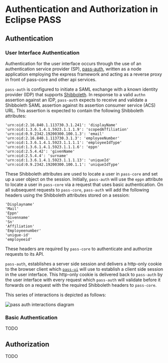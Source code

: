 # Authentication and Authorization in Eclipse PASS

## Authentication

### User Interface Authentication

Authentication for the user interface occurs through the use of an authentication service provider (SP), [pass-auth](https://github.com/eclipse-pass/pass-auth), written as a node application employing the express framework and acting as a reverse proxy in front of pass-core and other api services.

`pass-auth` is configured to initiate a SAML exchange with a known identity provider (IDP) that supports [Shibboleth](https://shibboleth.atlassian.net/wiki/spaces/CONCEPT/overview). In response to a valid `authn` assertion against an IDP, `pass-auth` expects to receive and validate a Shibboleth SAML assertion against its assertion consumer service (ACS) URL. This assertion is expected to contain the following Shibboleth attributes:

```
'urn:oid:2.16.840.1.113730.3.1.241': 'displayName'
'urn:oid:1.3.6.1.4.1.5923.1.1.1.9': 'scopedAffiliation'
'urn:oid:0.9.2342.19200300.100.1.3': 'email'
'urn:oid:2.16.840.1.113730.3.1.3': 'employeeNumber'
'urn:oid:1.3.6.1.4.1.5923.1.1.1.1': 'employeeIdType'
'urn:oid:1.3.6.1.4.1.5923.1.1.1.6': 'eppn'
'urn:oid:2.5.4.42': 'givenName'
'urn:oid:2.5.4.4': 'surname'
'urn:oid:1.3.6.1.4.1.5923.1.1.1.13': 'uniqueId'
'urn:oid:0.9.2342.19200300.100.1.1': 'uniqueIdType'
```

These Shibboleth attributes are used to locate a user in `pass-core` and set up a user object on the session. Initially, `pass-auth` will use the `eppn` attribute to locate a user in `pass-core` via a request that uses basic authentication. On all subsequent requests to `pass-core`, `pass-auth` will add the following headers using the Shibboleth attributes stored on a session:

```
'Displayname'
'Mail'
'Eppn'
'Givenname'
'Sn'
'Affiliation'
'Employeenumber'
'unique-id'
'employeeid'
```

These headers are required by `pass-core` to authenticate and authorize requests to its API.

`pass-auth`, establishes a server side session and delivers a http-only cookie to the browser client which [`pass-ui`](https://github.com/eclipse-pass/pass-ui/) will use to establish a client side session in the user interface. This http-only cookie is delivered back to `pass-auth` by the user interface with every request which `pass-auth` will validate before it forwards on a request with the required Shibboleth headers to `pass-core`. 

This series of interactions is depicted as follows:

![pass auth interactions diagram](https://user-images.githubusercontent.com/6305935/229145661-22fdb275-27b9-47c7-ab8a-67c117a23583.png)

### Basic Authentication

TODO

## Authorization

TODO
